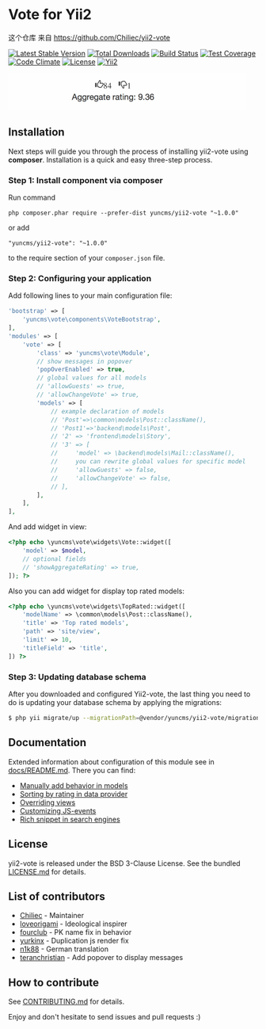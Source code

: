 # Vote for Yii2
这个仓库 来自 https://github.com/Chiliec/yii2-vote

[![Latest Stable Version](https://poser.pugx.org/yuncms/yii2-vote/v/stable.svg)](https://packagist.org/packages/yuncms/yii2-vote) 
[![Total Downloads](https://poser.pugx.org/yuncms/yii2-vote/downloads.svg)](https://packagist.org/packages/yuncms/yii2-vote) 
[![Build Status](https://travis-ci.org/yuncms/yii2-vote.svg?branch=master)](https://travis-ci.org/yuncms/yii2-vote) 
[![Test Coverage](https://codeclimate.com/github/yuncms/yii2-vote/badges/coverage.svg)](https://codeclimate.com/github/yuncms/yii2-vote/coverage)
[![Code Climate](https://codeclimate.com/github/yuncms/yii2-vote/badges/gpa.svg)](https://codeclimate.com/github/yuncms/yii2-vote) 
[![License](https://poser.pugx.org/yuncms/yii2-vote/license.svg)](https://packagist.org/packages/yuncms/yii2-vote)
[![Yii2](https://img.shields.io/badge/Powered_by-Yii_Framework-green.svg?style=flat)](http://www.yiiframework.com/)

![How yii2-vote works](https://raw.githubusercontent.com/Chiliec/yii2-vote/master/docs/showcase.gif)


## Installation

Next steps will guide you through the process of installing yii2-vote using **composer**. Installation is a quick and easy three-step process.

### Step 1: Install component via composer

Run command

```
php composer.phar require --prefer-dist yuncms/yii2-vote "~1.0.0"
```

or add

```
"yuncms/yii2-vote": "~1.0.0"
```

to the require section of your `composer.json` file.


### Step 2: Configuring your application

Add following lines to your main configuration file:

```php
'bootstrap' => [
    'yuncms\vote\components\VoteBootstrap',
],
'modules' => [
    'vote' => [
        'class' => 'yuncms\vote\Module',
        // show messages in popover
        'popOverEnabled' => true,
        // global values for all models
        // 'allowGuests' => true,
        // 'allowChangeVote' => true,
        'models' => [
        	// example declaration of models
            // 'Post'=>\common\models\Post::className(),
            // 'Post1'=>'backend\models\Post',
            // '2' => 'frontend\models\Story',
            // '3' => [
            //     'model' => \backend\models\Mail::className(),
            //     you can rewrite global values for specific model
            //     'allowGuests' => false,
            //     'allowChangeVote' => false,
            // ],
        ],      
    ],
],
```

And add widget in view:

```php
<?php echo \yuncms\vote\widgets\Vote::widget([
    'model' => $model,
    // optional fields
    // 'showAggregateRating' => true,
]); ?>
```

Also you can add widget for display top rated models:

```php
<?php echo \yuncms\vote\widgets\TopRated::widget([
    'modelName' => \common\models\Post::className(),
    'title' => 'Top rated models',
    'path' => 'site/view',
    'limit' => 10,
    'titleField' => 'title',
]) ?>
```

### Step 3: Updating database schema

After you downloaded and configured Yii2-vote, the last thing you need to do is updating your database schema by applying the migrations:

```bash
$ php yii migrate/up --migrationPath=@vendor/yuncms/yii2-vote/migrations
```

## Documentation

Extended information about configuration of this module see in [docs/README.md](https://github.com/yuncms/yii2-vote/blob/master/docs/README.md). There you can find:
* [Manually add behavior in models](https://github.com/Chiliec/yii2-vote/blob/master/docs/README.md#manually-add-behavior-in-models)
* [Sorting by rating in data provider](https://github.com/Chiliec/yii2-vote/blob/master/docs/README.md#sorting-by-rating-in-data-provider)
* [Overriding views](https://github.com/Chiliec/yii2-vote/blob/master/docs/README.md#overriding-views)
* [Customizing JS-events](https://github.com/Chiliec/yii2-vote/blob/master/docs/README.md#customizing-js-events)
* [Rich snippet in search engines](https://github.com/Chiliec/yii2-vote/blob/master/docs/README.md#rich-snippet-in-search-engines)

## License

yii2-vote is released under the BSD 3-Clause License. See the bundled [LICENSE.md](https://github.com/Chiliec/yii2-vote/blob/master/LICENSE.md) for details.

## List of contributors

* [Chiliec](https://github.com/Chiliec) - Maintainer
* [loveorigami](https://github.com/loveorigami) - Ideological inspirer
* [fourclub](https://github.com/fourclub) - PK name fix in behavior
* [yurkinx](https://github.com/yurkinx) - Duplication js render fix
* [n1k88](https://github.com/n1k88) - German translation
* [teranchristian](https://github.com/teranchristian) - Add popover to display messages

## How to contribute 

See [CONTRIBUTING.md](https://github.com/Chiliec/yii2-vote/blob/master/CONTRIBUTING.md) for details.

Enjoy and don't hesitate to send issues and pull requests :)
